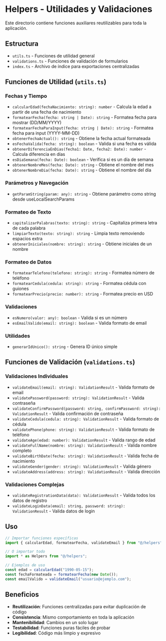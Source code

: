 # Helpers - Utilidades y Validaciones

Este directorio contiene funciones auxiliares reutilizables para toda la aplicación.

## Estructura

- `utils.ts` - Funciones de utilidad general
- `validations.ts` - Funciones de validación de formularios
- `index.ts` - Archivo de índice para exportaciones centralizadas

## Funciones de Utilidad (`utils.ts`)

### Fechas y Tiempo

- `calcularEdad(fechaNacimiento: string): number` - Calcula la edad a partir de una fecha de nacimiento
- `formatearFecha(fecha: string | Date): string` - Formatea fecha para mostrar (DD/MM/YYYY)
- `formatearFechaParaInput(fecha: string | Date): string` - Formatea fecha para input (YYYY-MM-DD)
- `obtenerFechaActual(): string` - Obtiene la fecha actual formateada
- `esFechaValida(fecha: string): boolean` - Valida si una fecha es válida
- `obtenerDiferenciaEnDias(fecha1: Date, fecha2: Date): number` - Calcula diferencia en días
- `esDiaSemana(fecha: Date): boolean` - Verifica si es un día de semana
- `obtenerNombreMes(fecha: Date): string` - Obtiene el nombre del mes
- `obtenerNombreDia(fecha: Date): string` - Obtiene el nombre del día

### Parámetros y Navegación

- `getParamString(param: any): string` - Obtiene parámetro como string desde useLocalSearchParams

### Formateo de Texto

- `capitalizarPalabras(texto: string): string` - Capitaliza primera letra de cada palabra
- `limpiarTexto(texto: string): string` - Limpia texto removiendo espacios extra
- `obtenerIniciales(nombre: string): string` - Obtiene iniciales de un nombre

### Formateo de Datos

- `formatearTelefono(telefono: string): string` - Formatea número de teléfono
- `formatearCedula(cedula: string): string` - Formatea cédula con guiones
- `formatearPrecio(precio: number): string` - Formatea precio en USD

### Validaciones

- `esNumero(valor: any): boolean` - Valida si es un número
- `esEmailValido(email: string): boolean` - Valida formato de email

### Utilidades

- `generarIdUnico(): string` - Genera ID único simple

## Funciones de Validación (`validations.ts`)

### Validaciones Individuales

- `validateEmail(email: string): ValidationResult` - Valida formato de email
- `validatePassword(password: string): ValidationResult` - Valida contraseña
- `validateConfirmPassword(password: string, confirmPassword: string): ValidationResult` - Valida confirmación de contraseña
- `validateCedula(cedula: string): ValidationResult` - Valida formato de cédula
- `validatePhone(phone: string): ValidationResult` - Valida formato de teléfono
- `validateAge(edad: number): ValidationResult` - Valida rango de edad
- `validateFullName(nombre: string): ValidationResult` - Valida nombre completo
- `validateBirthDate(fecha: string): ValidationResult` - Valida fecha de nacimiento
- `validateGender(gender: string): ValidationResult` - Valida género
- `validateAddress(address: string): ValidationResult` - Valida dirección

### Validaciones Complejas

- `validateRegistrationData(data): ValidationResult` - Valida todos los datos de registro
- `validateLoginData(email: string, password: string): ValidationResult` - Valida datos de login

## Uso

```typescript
// Importar funciones específicas
import { calcularEdad, formatearFecha, validateEmail } from "@/helpers";

// O importar todo
import * as Helpers from "@/helpers";

// Ejemplos de uso
const edad = calcularEdad("1990-05-15");
const fechaFormateada = formatearFecha(new Date());
const emailValido = validateEmail("usuario@ejemplo.com");
```

## Beneficios

- **Reutilización**: Funciones centralizadas para evitar duplicación de código
- **Consistencia**: Mismo comportamiento en toda la aplicación
- **Mantenibilidad**: Cambios en un solo lugar
- **Testabilidad**: Funciones puras fáciles de probar
- **Legibilidad**: Código más limpio y expresivo
